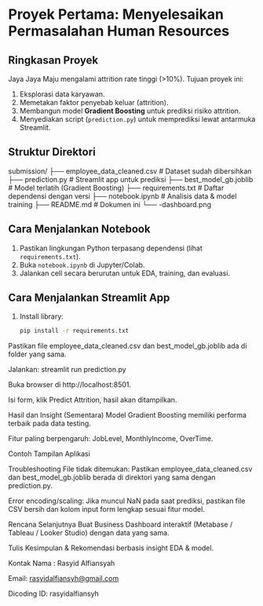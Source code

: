 # Proyek Pertama: Menyelesaikan Permasalahan Human Resources

## Ringkasan Proyek
Jaya Jaya Maju mengalami attrition rate tinggi (>10%). Tujuan proyek ini:
1. Eksplorasi data karyawan.  
2. Memetakan faktor penyebab keluar (attrition).  
3. Membangun model **Gradient Boosting** untuk prediksi risiko attrition.  
4. Menyediakan script (`prediction.py`) untuk memprediksi lewat antarmuka Streamlit.  

## Struktur Direktori
submission/
├── employee_data_cleaned.csv # Dataset sudah dibersihkan
├── prediction.py # Streamlit app untuk prediksi
├── best_model_gb.joblib # Model terlatih (Gradient Boosting)
├── requirements.txt # Daftar dependensi dengan versi
├── notebook.ipynb # Analisis data & model training
├── README.md # Dokumen ini
└── <username>-dashboard.png

## Cara Menjalankan Notebook
1. Pastikan lingkungan Python terpasang dependensi (lihat `requirements.txt`).  
2. Buka `notebook.ipynb` di Jupyter/Colab.  
3. Jalankan cell secara berurutan untuk EDA, training, dan evaluasi.  

## Cara Menjalankan Streamlit App
1. Install library:
   ```bash
   pip install -r requirements.txt
Pastikan file employee_data_cleaned.csv dan best_model_gb.joblib ada di folder yang sama.

Jalankan:
streamlit run prediction.py

Buka browser di http://localhost:8501.

Isi form, klik Predict Attrition, hasil akan ditampilkan.

Hasil dan Insight (Sementara)
Model Gradient Boosting memiliki performa terbaik pada data testing.

Fitur paling berpengaruh: JobLevel, MonthlyIncome, OverTime.

Contoh Tampilan Aplikasi

Troubleshooting
File tidak ditemukan: Pastikan employee_data_cleaned.csv dan best_model_gb.joblib berada di direktori yang sama dengan prediction.py.

Error encoding/scaling: Jika muncul NaN pada saat prediksi, pastikan file CSV bersih dan kolom input form lengkap sesuai fitur model.

Rencana Selanjutnya
Buat Business Dashboard interaktif (Metabase / Tableau / Looker Studio) dengan data yang sama.

Tulis Kesimpulan & Rekomendasi berbasis insight EDA & model.

Kontak
Nama : Rasyid Alfiansyah

Email: rasyidalfiansyh@gmail.com

Dicoding ID: rasyidalfiansyh
